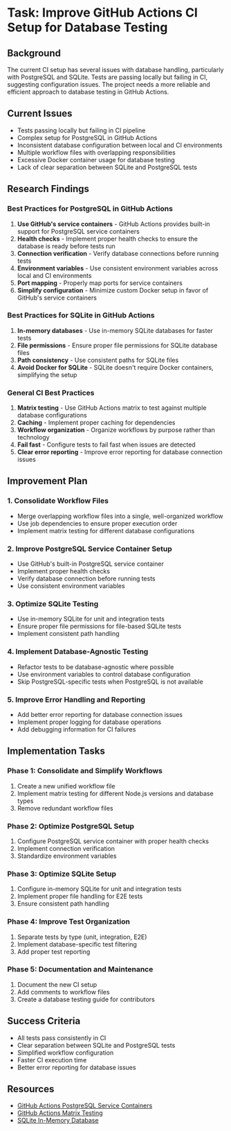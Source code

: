 # Task: Improve GitHub Actions CI Setup for Database Testing

## Background
The current CI setup has several issues with database handling, particularly with PostgreSQL and SQLite. Tests are passing locally but failing in CI, suggesting configuration issues. The project needs a more reliable and efficient approach to database testing in GitHub Actions.

## Current Issues
- Tests passing locally but failing in CI pipeline
- Complex setup for PostgreSQL in GitHub Actions
- Inconsistent database configuration between local and CI environments
- Multiple workflow files with overlapping responsibilities
- Excessive Docker container usage for database testing
- Lack of clear separation between SQLite and PostgreSQL tests

## Research Findings

### Best Practices for PostgreSQL in GitHub Actions
1. **Use GitHub's service containers** - GitHub Actions provides built-in support for PostgreSQL service containers
2. **Health checks** - Implement proper health checks to ensure the database is ready before tests run
3. **Connection verification** - Verify database connections before running tests
4. **Environment variables** - Use consistent environment variables across local and CI environments
5. **Port mapping** - Properly map ports for service containers
6. **Simplify configuration** - Minimize custom Docker setup in favor of GitHub's service containers

### Best Practices for SQLite in GitHub Actions
1. **In-memory databases** - Use in-memory SQLite databases for faster tests
2. **File permissions** - Ensure proper file permissions for SQLite database files
3. **Path consistency** - Use consistent paths for SQLite files
4. **Avoid Docker for SQLite** - SQLite doesn't require Docker containers, simplifying the setup

### General CI Best Practices
1. **Matrix testing** - Use GitHub Actions matrix to test against multiple database configurations
2. **Caching** - Implement proper caching for dependencies
3. **Workflow organization** - Organize workflows by purpose rather than technology
4. **Fail fast** - Configure tests to fail fast when issues are detected
5. **Clear error reporting** - Improve error reporting for database connection issues

## Improvement Plan

### 1. Consolidate Workflow Files
- Merge overlapping workflow files into a single, well-organized workflow
- Use job dependencies to ensure proper execution order
- Implement matrix testing for different database configurations

### 2. Improve PostgreSQL Service Container Setup
- Use GitHub's built-in PostgreSQL service container
- Implement proper health checks
- Verify database connection before running tests
- Use consistent environment variables

### 3. Optimize SQLite Testing
- Use in-memory SQLite for unit and integration tests
- Ensure proper file permissions for file-based SQLite tests
- Implement consistent path handling

### 4. Implement Database-Agnostic Testing
- Refactor tests to be database-agnostic where possible
- Use environment variables to control database configuration
- Skip PostgreSQL-specific tests when PostgreSQL is not available

### 5. Improve Error Handling and Reporting
- Add better error reporting for database connection issues
- Implement proper logging for database operations
- Add debugging information for CI failures

## Implementation Tasks

### Phase 1: Consolidate and Simplify Workflows
1. Create a new unified workflow file
2. Implement matrix testing for different Node.js versions and database types
3. Remove redundant workflow files

### Phase 2: Optimize PostgreSQL Setup
1. Configure PostgreSQL service container with proper health checks
2. Implement connection verification
3. Standardize environment variables

### Phase 3: Optimize SQLite Setup
1. Configure in-memory SQLite for unit and integration tests
2. Implement proper file handling for E2E tests
3. Ensure consistent path handling

### Phase 4: Improve Test Organization
1. Separate tests by type (unit, integration, E2E)
2. Implement database-specific test filtering
3. Add proper test reporting

### Phase 5: Documentation and Maintenance
1. Document the new CI setup
2. Add comments to workflow files
3. Create a database testing guide for contributors

## Success Criteria
- All tests pass consistently in CI
- Clear separation between SQLite and PostgreSQL tests
- Simplified workflow configuration
- Faster CI execution time
- Better error reporting for database issues

## Resources
- [GitHub Actions PostgreSQL Service Containers](https://docs.github.com/en/actions/use-cases-and-examples/using-containerized-services/creating-postgresql-service-containers)
- [GitHub Actions Matrix Testing](https://docs.github.com/en/actions/using-workflows/workflow-syntax-for-github-actions#jobsjob_idstrategymatrix)
- [SQLite In-Memory Database](https://www.sqlite.org/inmemorydb.html)

